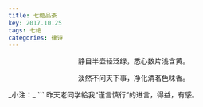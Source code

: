 ```yaml
---
title: 七绝品茶
key: 2017.10.25
tags: 七绝
categories: 律诗
---
```


<p align="center">静目半壶轻泛绿，悉心数片浅含黄。
</p>
<p align="center">淡然不问天下事，净化清茗色味香。
</p>
_小注：_
```
昨天老同学給我“谨言慎行”的进言，得益，有感。

```